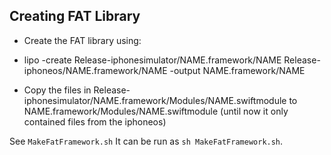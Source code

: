 ## Creating FAT Library

- Create the FAT library using:

- lipo -create Release-iphonesimulator/NAME.framework/NAME Release-iphoneos/NAME.framework/NAME -output NAME.framework/NAME

- Copy the files in Release-iphonesimulator/NAME.framework/Modules/NAME.swiftmodule to NAME.framework/Modules/NAME.swiftmodule (until now it only contained files from the iphoneos)


See `MakeFatFramework.sh` 
It can be run as `sh MakeFatFramework.sh`.